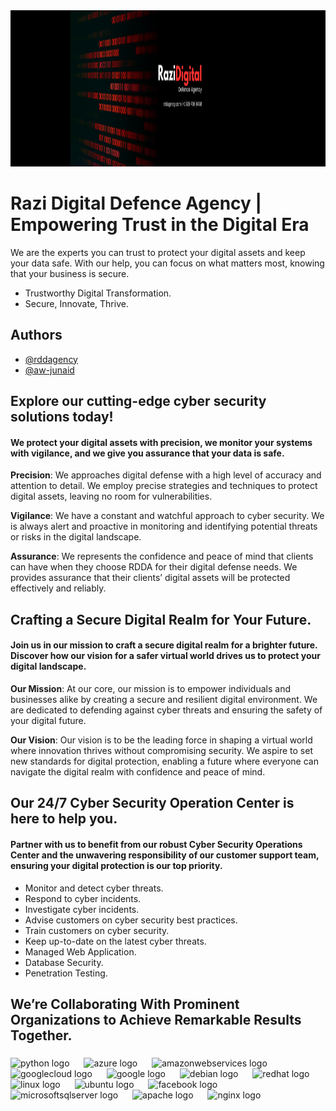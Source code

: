 <div align="center">
  <img height="250" width= "1200" src="https://github.com/rddagency/addagency/blob/main/rddagency%20cover.png?raw=true"  />
</div>


# Razi Digital Defence Agency | Empowering Trust in the Digital Era

We are the experts you can trust to protect your digital assets and keep your data safe. With our help, you can focus on what matters most, knowing that your business is secure.

- Trustworthy Digital Transformation.
- Secure, Innovate, Thrive.


## Authors

- [@rddagency](https://www.github.com/rddagency)
- [@aw-junaid](https://www.github.com/aw-junaid)


## Explore our cutting-edge cyber security solutions today!

#### We protect your digital assets with precision, we monitor your systems with vigilance, and we give you assurance that your data is safe.

**Precision**: We approaches digital defense with a high level of accuracy and attention to detail. We employ precise strategies and techniques to protect digital assets, leaving no room for vulnerabilities.

**Vigilance**: We have a constant and watchful approach to cyber security. We is always alert and proactive in monitoring and identifying potential threats or risks in the digital landscape.

**Assurance**: We represents the confidence and peace of mind that clients can have when they choose RDDA for their digital defense needs. We provides assurance that their clients’ digital assets will be protected effectively and reliably.

## Crafting a Secure Digital Realm for Your Future.

#### Join us in our mission to craft a secure digital realm for a brighter future. Discover how our vision for a safer virtual world drives us to protect your digital landscape.

**Our Mission**: At our core, our mission is to empower individuals and businesses alike by creating a secure and resilient digital environment. We are dedicated to defending against cyber threats and ensuring the safety of your digital future.

**Our Vision**: Our vision is to be the leading force in shaping a virtual world where innovation thrives without compromising security. We aspire to set new standards for digital protection, enabling a future where everyone can navigate the digital realm with confidence and peace of mind.

## Our 24/7 Cyber Security Operation Center is here to help you.

#### Partner with us to benefit from our robust Cyber Security Operations Center and the unwavering responsibility of our customer support team, ensuring your digital protection is our top priority.

- Monitor and detect cyber threats.
- Respond to cyber incidents.
- Investigate cyber incidents.
- Advise customers on cyber security best practices.
- Train customers on cyber security.
- Keep up-to-date on the latest cyber threats.
- Managed Web Application.
- Database Security.
- Penetration Testing.


<h2 align="left">We’re Collaborating With Prominent Organizations to Achieve Remarkable Results Together.</h2>

###

<div align="left">
  <img src="https://cdn.jsdelivr.net/gh/devicons/devicon/icons/python/python-original.svg" height="42" alt="python logo"  />
  <img width="15" />
  <img src="https://cdn.jsdelivr.net/gh/devicons/devicon/icons/azure/azure-original.svg" height="42" alt="azure logo"  />
  <img width="15" />
  <img src="https://cdn.jsdelivr.net/gh/devicons/devicon/icons/amazonwebservices/amazonwebservices-original.svg" height="42" alt="amazonwebservices logo"  />
  <img width="15" />
  <img src="https://cdn.jsdelivr.net/gh/devicons/devicon/icons/googlecloud/googlecloud-original.svg" height="42" alt="googlecloud logo"  />
  <img width="15" />
  <img src="https://cdn.jsdelivr.net/gh/devicons/devicon/icons/google/google-original.svg" height="42" alt="google logo"  />
  <img width="15" />
  <img src="https://cdn.jsdelivr.net/gh/devicons/devicon/icons/debian/debian-original.svg" height="42" alt="debian logo"  />
  <img width="15" />
  <img src="https://cdn.jsdelivr.net/gh/devicons/devicon/icons/redhat/redhat-original.svg" height="42" alt="redhat logo"  />
  <img width="15" />
  <img src="https://cdn.jsdelivr.net/gh/devicons/devicon/icons/linux/linux-original.svg" height="42" alt="linux logo"  />
  <img width="15" />
  <img src="https://cdn.jsdelivr.net/gh/devicons/devicon/icons/ubuntu/ubuntu-plain.svg" height="42" alt="ubuntu logo"  />
  <img width="15" />
  <img src="https://cdn.jsdelivr.net/gh/devicons/devicon/icons/facebook/facebook-original.svg" height="42" alt="facebook logo"  />
  <img width="15" />
  <img src="https://cdn.jsdelivr.net/gh/devicons/devicon/icons/microsoftsqlserver/microsoftsqlserver-plain.svg" height="42" alt="microsoftsqlserver logo"  />
  <img width="15" />
  <img src="https://cdn.jsdelivr.net/gh/devicons/devicon/icons/apache/apache-original.svg" height="42" alt="apache logo"  />
  <img width="15" />
  <img src="https://cdn.jsdelivr.net/gh/devicons/devicon/icons/nginx/nginx-original.svg" height="42" alt="nginx logo"  />
</div>

###
